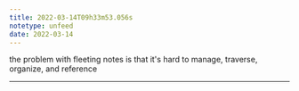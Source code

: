 ```yaml
---
title: 2022-03-14T09h33m53.056s
notetype: unfeed
date: 2022-03-14
---
```

the problem with fleeting notes is that it's hard to manage, traverse, organize, and reference

---

